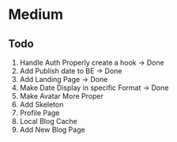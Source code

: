 # Medium

## Todo
1. Handle Auth Properly create a hook -> Done
2. Add Publish date to BE -> Done
3. Add Landing Page -> Done
4. Make Date Display in specific Format -> Done
5. Make Avatar More Proper
6. Add Skeleton
7. Profile Page
8. Local Blog Cache
9. Add New Blog Page